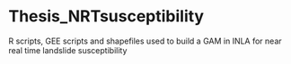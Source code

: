 # Thesis_NRTsusceptibility
R scripts, GEE scripts and shapefiles used to build a GAM in INLA for near real time landslide susceptibility 
